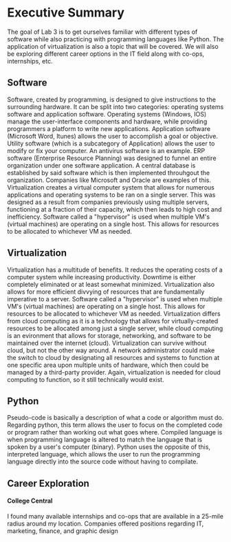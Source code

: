 # Executive Summary
The goal of Lab 3 is to get ourselves familiar with different types of software while also practicing with programming languages like Python. The application of virtualization is also a topic that will be covered. We will also be exploring different career options in the IT field along with co-ops, internships, etc.
## Software
Software, created by programming, is designed to give instructions to the surrounding hardware. It can be split into two categories: operating systems software and application software. Operating systems (Windows, IOS) manage the user-interface components and hardware, while providing programmers a platform to write new applications. Application software (Microsoft Word, Itunes) allows the user to accomplish a goal or objective. Utility software (which is a subcategory of Application) allows the user to modify or fix your computer. An antivirus software is an example. ERP software (Enterprise Resource Planning) was designed to funnel an entire organization under one software application. A central database is established by said software which is then implemented throuhgout the organization. Companies like Microsoft and Oracle are examples of this. Virtualization creates a virtual computer system that allows for numerous applications and operating systems to be ran on a single server. This was designed as a result from companies previously using multiple servers, functioning at a fraction of their capacity, which then leads to high cost and inefficiency. Software called a "hypervisor" is used when multiple VM's (virtual machines) are operating on a single host. This allows for resources to be allocated to whichever VM as needed.
## Virtualization
Virtualization has a multitude of benefits. It reduces the operating costs of a computer system while increasing productivity. Downtime is either completely eliminated or at least somewhat minimized. Virtualization also allows for more efficient divvying of resources that are fundamentally imperative to a server. Software called a "hypervisor" is used when multiple VM's (virtual machines) are operating on a single host. This allows for resources to be allocated to whichever VM as needed. Virtualization differs from cloud computing as it is a technology that allows for virtually-created resources to be allocated among just a single server, while cloud computing is an evironment that allows for storage, networking, and software to be maintained over the internet (cloud). Virtualization can survive without cloud, but not the other way around. A network administrator could make the switch to cloud by designating all resources and systems to function at one specific area upon multiple units of hardware, which then could be managed by a third-party provider. Again, virtualization is needed for cloud computing to function, so it still technically would exist.
## Python
Pseudo-code is basically a description of what a code or algorithm must do. Regarding python, this term allows the user to focus on the completed code or program rather than working out what goes where. Compiled language is when programming language is altered to match the language that is spoken by a user's computer (binary). Python uses the opposite of this, interpreted language, which allows the user to run the programming language directly into the source code without having to compilate.  
## Career Exploration

#### College Central
I found many available internships and co-ops that are available in a 25-mile radius around my location. Companies offered positions regarding IT, marketing, finance, and graphic design
